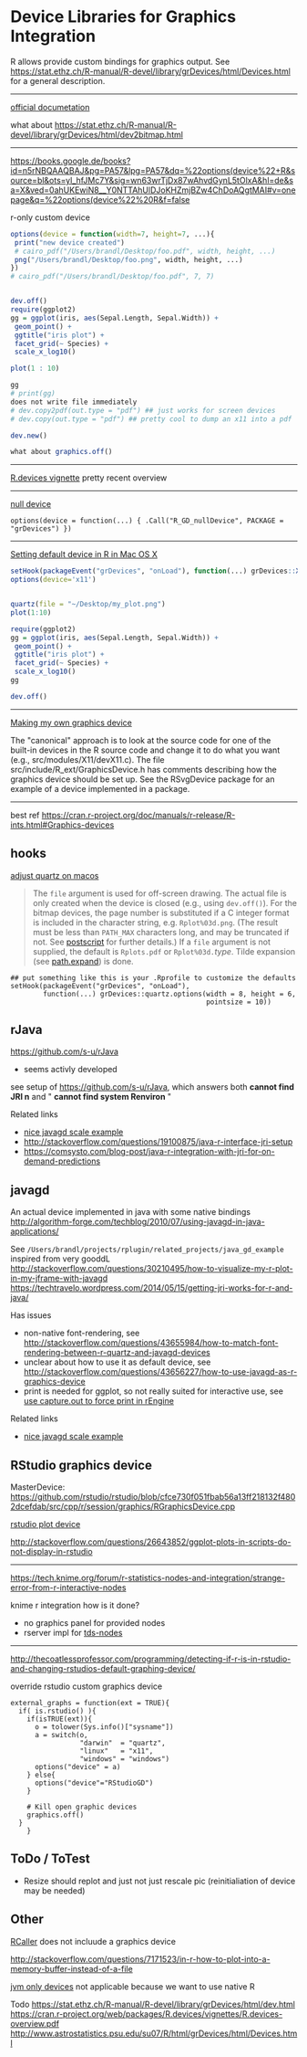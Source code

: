 # Device Libraries for Graphics Integration


R allows provide custom bindings for graphics output. See https://stat.ethz.ch/R-manual/R-devel/library/grDevices/html/Devices.html for a general description.


---
[official documetation](https://stat.ethz.ch/R-manual/R-devel/library/grDevices/html/Devices.html)

what about https://stat.ethz.ch/R-manual/R-devel/library/grDevices/html/dev2bitmap.html


----------
https://books.google.de/books?id=n5rNBQAAQBAJ&pg=PA57&lpg=PA57&dq=%22options(device%22+R&source=bl&ots=yl_hfJMc7Y&sig=wn63wrTjDx87wAhvdGynL5tOlxA&hl=de&sa=X&ved=0ahUKEwiN8__Y0NTTAhUlDJoKHZmjBZw4ChDoAQgtMAI#v=onepage&q=%22options(device%22%20R&f=false

r-only custom device

```r
options(device = function(width=7, height=7, ...){
 print("new device created")
 # cairo_pdf("/Users/brandl/Desktop/foo.pdf", width, height, ...)
 png("/Users/brandl/Desktop/foo.png", width, height, ...)
})
# cairo_pdf("/Users/brandl/Desktop/foo.pdf", 7, 7)


dev.off()
require(ggplot2)
gg = ggplot(iris, aes(Sepal.Length, Sepal.Width)) +
 geom_point() +
 ggtitle("iris plot") +
 facet_grid(~ Species) +
 scale_x_log10()

plot(1 : 10)

gg
# print(gg)
does not write file immediately
# dev.copy2pdf(out.type = "pdf") ## just works for screen devices 
# dev.copy(out.type = "pdf") ## pretty cool to dump an x11 into a pdf 

dev.new()

what about graphics.off()
```

---
[R.devices vignette](https://cran.r-project.org/web/packages/R.devices/vignettes/R.devices-overview.pdf) pretty recent overview




---
[null device](https://yihui.name/en/2010/12/a-special-graphics-device-in-r-the-null-device/)
```
options(device = function(...) { .Call("R_GD_nullDevice", PACKAGE = "grDevices") })
```

---
[Setting default device in R in Mac OS X](http://www.janosgyerik.com/setting-default-device-in-r-in-mac-os-x/)

```r
setHook(packageEvent("grDevices", "onLoad"), function(...) grDevices::X11.options(type='cairo'))
options(device='x11')


quartz(file = "~/Desktop/my_plot.png")
plot(1:10)

require(ggplot2)
gg = ggplot(iris, aes(Sepal.Length, Sepal.Width)) +
 geom_point() +
 ggtitle("iris plot") +
 facet_grid(~ Species) +
 scale_x_log10()
gg 

dev.off()
```


---
[Making my own graphics device](http://r.789695.n4.nabble.com/Making-my-own-graphics-device-td4695629.html#a4695636)

The "canonical" approach is to look at the source code for one of the  
built-in devices in the R source code and change it to do what you want  
(e.g., src/modules/X11/devX11.c). The file  
src/include/R_ext/GraphicsDevice.h has comments describing how the  
graphics device should be set up. See the RSvgDevice package for an  
example of a device implemented in a package.

---
best ref
https://cran.r-project.org/doc/manuals/r-release/R-ints.html#Graphics-devices


## hooks

[adjust quartz on macos](https://stat.ethz.ch/R-manual/R-devel/library/grDevices/html/quartz.html)

> The `file` argument is used for off-screen drawing. The actual file is only created when the device is closed (e.g., using `dev.off()`). For the bitmap devices, the page number is substituted if a C integer format is included in the character string, e.g. `Rplot%03d.png`. (The result must be less than `PATH_MAX` characters long, and may be truncated if not. See [postscript](https://stat.ethz.ch/R-manual/R-devel/library/grDevices/html/postscript.html) for further details.) If a `file` argument is not supplied, the default is `Rplots.pdf` or `Rplot%03d.`<var>type</var>. Tilde expansion (see [path.expand](https://stat.ethz.ch/R-manual/R-devel/library/base/html/path.expand.html)) is done.


```
## put something like this is your .Rprofile to customize the defaults
setHook(packageEvent("grDevices", "onLoad"),
        function(...) grDevices::quartz.options(width = 8, height = 6,
                                                pointsize = 10))
```


## rJava

https://github.com/s-u/rJava

* seems activly developed


see setup of https://github.com/s-u/rJava, which answers both **cannot find JRI n** and " **cannot find system Renviron** "

Related links
* [nice javagd scale example](https://pastebin.com/b2FAV6X4)
* http://stackoverflow.com/questions/19100875/java-r-interface-jri-setup
* https://comsysto.com/blog-post/java-r-integration-with-jri-for-on-demand-predictions


## javagd


An actual device implemented in java with some native bindings
http://algorithm-forge.com/techblog/2010/07/using-javagd-in-java-applications/


See `/Users/brandl/projects/rplugin/related_projects/java_gd_example` inspired from
very gooddL http://stackoverflow.com/questions/30210495/how-to-visualize-my-r-plot-in-my-jframe-with-javagd
https://techtravelo.wordpress.com/2014/05/15/getting-jri-works-for-r-and-java/


Has issues
* non-native font-rendering, see http://stackoverflow.com/questions/43655984/how-to-match-font-rendering-between-r-quartz-and-javagd-devices
* unclear about how to use it as default device, see http://stackoverflow.com/questions/43656227/how-to-use-javagd-as-r-graphics-device
* print is needed for ggplot, so not really suited for interactive use, see [use capture.out to force print in rEngine](http://stackoverflow.com/questions/28315947/get-same-output-as-r-console-in-java-using-jri)


Related links
* [nice javagd scale example](https://pastebin.com/b2FAV6X4)

## RStudio graphics device

MasterDevice: https://github.com/rstudio/rstudio/blob/cfce730f051fbab56a13ff218132f4802dcefdab/src/cpp/r/session/graphics/RGraphicsDevice.cpp

[rstudio plot device](https://github.com/rstudio/rstudio/tree/master/src/cpp/r/session/graphics)


http://stackoverflow.com/questions/26643852/ggplot-plots-in-scripts-do-not-display-in-rstudio

---
https://tech.knime.org/forum/r-statistics-nodes-and-integration/strange-error-from-r-interactive-nodes

knime r integration how is it done?
* no graphics panel for provided nodes
* rserver impl for [tds-nodes](https://github.com/knime-mpicbg/knime-scripting/blob/develop/de.mpicbg.knime.scripting.r/src/de/mpicbg/knime/scripting/r/node/plot/RPlotCanvas.java#L113)


---
http://thecoatlessprofessor.com/programming/detecting-if-r-is-in-rstudio-and-changing-rstudios-default-graphing-device/

override rstudio custom graphics device

```
external_graphs = function(ext = TRUE){
  if( is.rstudio() ){
    if(isTRUE(ext)){
      o = tolower(Sys.info()["sysname"])
      a = switch(o,
                 "darwin"  = "quartz",
                 "linux"   = "x11",
                 "windows" = "windows")
      options("device" = a)
    } else{
      options("device"="RStudioGD")
    }
    
    # Kill open graphic devices
    graphics.off()
  }
    }
```

## ToDo / ToTest

* Resize should replot and just not just rescale pic (reinitialiation of device may be needed)


## Other

[RCaller](https://github.com/jbytecode/rcaller/blob/master/RCaller/src/main/java/examples/SimplePlot.java) does not incluude a graphics device

http://stackoverflow.com/questions/7171523/in-r-how-to-plot-into-a-memory-buffer-instead-of-a-file

[jvm only devices](https://github.com/bedatadriven/renjin) not applicable because we want to use native R


Todo
https://stat.ethz.ch/R-manual/R-devel/library/grDevices/html/dev.html
https://cran.r-project.org/web/packages/R.devices/vignettes/R.devices-overview.pdf
http://www.astrostatistics.psu.edu/su07/R/html/grDevices/html/Devices.html